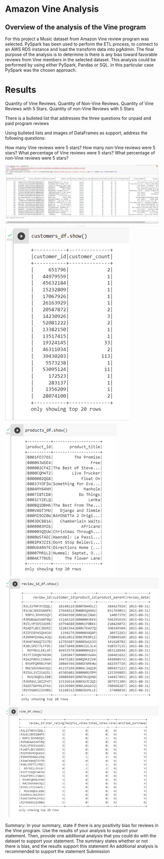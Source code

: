 # Amazon Vine Analysis

## Overview of the analysis of the Vine program
For this project a Music dataset from Amazon Vine review program was selected. 
PySpark has been used to perform the ETL process, to connect to an AWS RDS instance and load the transform data into pgAdmin. 
The final purpose of the analysis is to determine is there is any bias toward favorable reviews from Vine members in the selected dataset.  This analysis could be performed by using either PySpark, Pandas or SQL. In this particular case PySpark was the chosen approach. 

# Results
Quantity of Vine Reviews.
Quantity of Non-Vine Reviews. 
Quantity of Vine Reviews with 5 Stars.
Quantity of non-Vine Reviews with 5 Stars



There is a bulleted list that addresses the three questions for unpaid and paid program reviews 

Using bulleted lists and images of DataFrames as support, address the following questions:


How many Vine reviews were 5 stars? How many non-Vine reviews were 5 stars?
What percentage of Vine reviews were 5 stars? What percentage of non-Vine reviews were 5 stars?



![d11](https://github.com/Connectime4ever/Amazon_Vine_Analysis/blob/main/d11.png)
![d12](https://github.com/Connectime4ever/Amazon_Vine_Analysis/blob/main/d12.png)
![d13](https://github.com/Connectime4ever/Amazon_Vine_Analysis/blob/main/d13.png)
![d14](https://github.com/Connectime4ever/Amazon_Vine_Analysis/blob/main/d14.png)
![d15](https://github.com/Connectime4ever/Amazon_Vine_Analysis/blob/main/d15.png)


Summary:
In your summary, state if there is any positivity bias for reviews in the Vine program. Use the results of your analysis to support your statement. Then, provide one additional analysis that you could do with the dataset to support your statement.
The summary states whether or not there is bias, and the results support this statement 
An additional analysis is recommended to support the statement 
Submission
